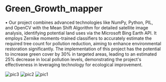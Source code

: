 # Green_Growth_mapper
•	Our project combines advanced technologies like NumPy, Python, PIL, and OpenCV with the Mean Shift Algorithm for detailed satellite image analysis, identifying potential land uses via the Microsoft Bing Earth API. It employs Zernike moments-trained classifiers to accurately estimate the required tree count for pollution reduction, aiming to enhance environmental restoration significantly. The implementation of this project has the potential to increase green cover by 30% in targeted areas, leading to an estimated 25% decrease in local pollution levels, demonstrating the project's effectiveness in leveraging technology for ecological improvement.


![pic3](https://github.com/Rio567/Green_Growth-mapper/assets/130983781/250ef394-eca6-4e01-b796-dfade059990c)
![pic2](https://github.com/Rio567/Green_Growth-mapper/assets/130983781/1fe5ef1c-5a93-4949-84d1-b5eb94b1aebd)
![pic1](https://github.com/Rio567/Green_Growth-mapper/assets/130983781/38f2b52f-cbf2-4c2b-b9c8-5555900a72e0)

